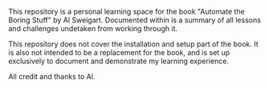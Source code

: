 This repository is a personal learning space for the book "Automate the Boring Stuff" by Al Sweigart. 
Documented within is a summary of all lessons and challenges undetaken from working through it. 

This repository does not cover the installation and setup part of the book. 
It is also not intended to be a replacement for the book, and is set up exclusively to document and demonstrate my learning experience. 

All credit and thanks to Al. 

